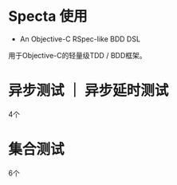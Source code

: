 #  Specta 使用

* An Objective-C RSpec-like BDD DSL

用于Objective-C的轻量级TDD / BDD框架。


# 异步测试 ｜ 异步延时测试
4个

# 集合测试
6个
